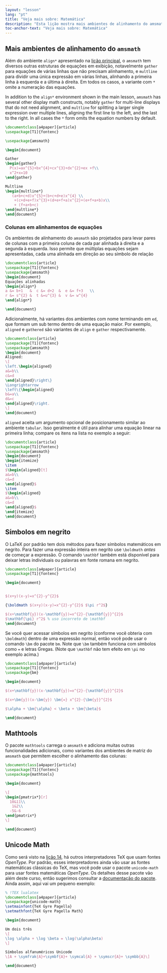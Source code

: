 ```yaml
---
layout: "lesson"
lang: "pt"
title: "Veja mais sobre: Matemática"
description: "Esta lição mostra mais ambientes de alinhamento do amsmath, como fazer símbolos matemáticos em negrito, o pacote de extensão de matemática mathtools, e usando entrada Unicode para equações."
toc-anchor-text: "Veja mais sobre: Matemática"
---
```


## Mais ambientes de alinhamento do `amsmath`

Além do ambiente `align*` apresentado na [lição principal](lesson-10), o
`amsmath` tem diversos outras estruturas de equações em exibição, notavelmente
`gather` para equações de várias linhas que não precisam alinhamento, e
`multline` para dividir uma única expressão em várias linhas, alinhando a
primeira linha à esquerda e a última à direita.  Em todos os casos, a variante
com `*` omite a numeração das equações.

In addition to the `align*` environment shown in the main lesson,
`amsmath` has several other display math constructs, notably `gather`
for multi-line displays that do not need alignment, and `multline` for
splitting a larger single expression over multiple lines, aligning the
first line to the left, and the last to the right. In all cases the `*`
form  omits the equation numbers by default.

```latex
\documentclass[a4paper]{article}
\usepackage[T1]{fontenc}

\usepackage{amsmath}

\begin{document}

Gather
\begin{gather}
  P(x)=ax^{5}+bx^{4}+cx^{3}+dx^{2}+ex +f\\
  x^2+x=10
\end{gather}

Multline
\begin{multline*}
   (a+b+c+d)x^{5}+(b+c+d+e)x^{4} \\
    +(c+d+e+f)x^{3}+(d+e+f+a)x^{2}+(e+f+a+b)x\\
    + (f+a+b+c)
\end{multline*}
\end{document}
```

### Colunas em alinhamentos de equações

Os ambientes de alinhamento do `amsmath` são projetados para levar pares de
colunas com a primeira coluna de cada par alinhada à direita e a segunda à
esquerda.  Isso permite que múltiplas equações sejam apresentadas, cada uma
alinhada em direção ao seu símbolo de relação

```latex
\documentclass{article}
\usepackage[T1]{fontenc}
\usepackage{amsmath}
\begin{document}
Equações alinhadas
\begin{align*}
a &= b+1   &  c &= d+2  &  e &= f+3   \\
r &= s^{2} &  t &=u^{3} &  v &= w^{4}
\end{align*}

\end{document}
```

Adicionalmente, há variantes dos ambientes com nome terminando em `ed`, que
formam um sub termo dentro de uma equação maior.  Por exemplo, `aligned` e
`gathered` são variantes de `align` e `gather` respectivamente.

```latex
\documentclass{article}
\usepackage[T1]{fontenc}
\usepackage{amsmath}
\begin{document}
Aligned:
\[
\left.\begin{aligned}
a&=b\\
c&=d
\end{aligned}\right\}
\Longrightarrow
\left\{\begin{aligned}
b&=a\\
d&=c
\end{aligned}\right.
\]
\end{document}
```

`aligned` aceita um argumento opcional de posicionamento similar ao ambiente
`tabular`.  Isso geralmente é útil para alinhar uma equação linear na primeira
linha;  compare os itens na lista no exemplo a seguir:

```latex
\documentclass{article}
\usepackage[T1]{fontenc}
\usepackage{amsmath}
\begin{document}
\begin{itemize}
\item 
$\begin{aligned}[t]
a&=b\\
c&=d
\end{aligned}$
\item 
$\begin{aligned}
a&=b\\
c&=d
\end{aligned}$
\end{itemize}
\end{document}
```

## Símbolos em negrito

O LaTeX por padrão tem dois métodos para fazer símbolos matemáticos em negrito.
Para fazer uma expressão inteira em negrito use `\boldmath` _antes_ de começar
a expressão.  O comando `\mathbf` também está disponível para deixar letras
individuais ou palavras em fonte romana em negrito.

```latex
\documentclass[a4paper]{article}
\usepackage[T1]{fontenc}

\begin{document}


$(x+y)(x-y)=x^{2}-y^{2}$

{\boldmath $(x+y)(x-y)=x^{2}-y^{2}$ $\pi r^2$}

$(x+\mathbf{y})(x-\mathbf{y})=x^{2}-{\mathbf{y}}^{2}$
$\mathbf{\pi} r^2$ % uso incorreto de \mathbf
\end{document}
```

Se você quer acessar símbolos em negrito (conforme você obteria com `\boldmath`)
dentro de uma expressão normal, então você pode usar o comando `\bm` do pacote
`bm`.  Note que `\bm` também funciona com símbolos como `=` e letras Gregas.
(Note que `\mathbf` não tem efeito em `\pi` no exemplo acima.)

```latex
\documentclass[a4paper]{article}
\usepackage[T1]{fontenc}
\usepackage{bm}

\begin{document}

$(x+\mathbf{y})(x-\mathbf{y})=x^{2}-{\mathbf{y}}^{2}$

$(x+\bm{y})(x-\bm{y}) \bm{=} x^{2}-{\bm{y}}^{2}$

$\alpha + \bm{\alpha} < \beta + \bm{\beta}$

\end{document}
```

## Mathtools

O pacote `mathtools` carrega o `amsmath` e adiciona muitas outras
funcionalidades adicionais, como variantes dos ambientes de matriz do `amsmath`
que permitem escolher o alinhamento das colunas:

```latex
\documentclass[a4paper]{article}
\usepackage[T1]{fontenc}
\usepackage{mathtools}

\begin{document}

\[
\begin{pmatrix*}[r]
  10&11\\
   1&2\\
  -5&-6
\end{pmatrix*}
\]

\end{document}
```

## Unicode Math

Como será visto na [lição 14](lesson-14), há outros interpretadores TeX que
usam fontes _OpenType_.  Por padrão, esses interpretadores ainda vão usar as
fontes matemáticas clássicas do TeX, mas você pode usar o pacote `unicode-math`
para usar fontes matemáticas _OpenType_.  Os detalhes desse pacote vão além
deste curso, então sugerimos consultar a
[documentação do pacote](https://texdoc.org/pkg/unicode-math).
Ainda assim, aqui vai um pequeno exemplo:

```latex
% !TEX lualatex
\documentclass[a4paper]{article}
\usepackage{unicode-math}
\setmainfont{TeX Gyre Pagella}
\setmathfont{TeX Gyre Pagella Math}

\begin{document}

Um dois três
\[
\log \alpha + \log \beta = \log(\alpha\beta)
\]

Símbolos alfanuméricos Unicode
\[A + \symfrak{A}+\symbf{A}+ \symcal{A} + \symscr{A}+ \symbb{A}\]

\end{document}
```
